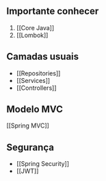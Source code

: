 ## Importante conhecer

1. [[Core Java]]
2. [[Lombok]]

## Camadas usuais
- [[Repositories]]
- [[Services]]
- [[Controllers]]

## Modelo MVC
[[Spring MVC]]

## Segurança

- [[Spring Security]]
- [[JWT]]